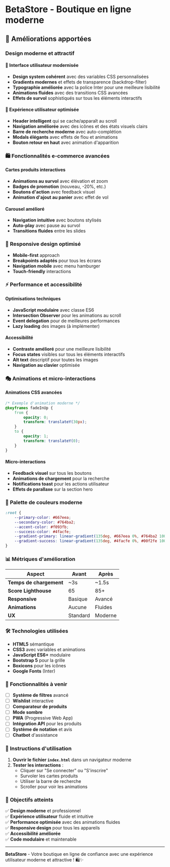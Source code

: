 # BetaStore - Boutique en ligne moderne

## 🚀 Améliorations apportées

### Design moderne et attractif

#### 🎨 **Interface utilisateur modernisée**
- **Design system cohérent** avec des variables CSS personnalisées
- **Gradients modernes** et effets de transparence (backdrop-filter)
- **Typographie améliorée** avec la police Inter pour une meilleure lisibilité
- **Animations fluides** avec des transitions CSS avancées
- **Effets de survol** sophistiqués sur tous les éléments interactifs

#### 🎯 **Expérience utilisateur optimisée**
- **Header intelligent** qui se cache/apparaît au scroll
- **Navigation améliorée** avec des icônes et des états visuels clairs
- **Barre de recherche moderne** avec auto-complétion
- **Modals élégants** avec effets de flou et animations
- **Bouton retour en haut** avec animation d'apparition

### 🛍️ **Fonctionnalités e-commerce avancées**

#### **Cartes produits interactives**
- **Animations au survol** avec élévation et zoom
- **Badges de promotion** (nouveau, -20%, etc.)
- **Boutons d'action** avec feedback visuel
- **Animation d'ajout au panier** avec effet de vol

#### **Carousel amélioré**
- **Navigation intuitive** avec boutons stylisés
- **Auto-play** avec pause au survol
- **Transitions fluides** entre les slides

### 📱 **Responsive design optimisé**
- **Mobile-first** approach
- **Breakpoints adaptés** pour tous les écrans
- **Navigation mobile** avec menu hamburger
- **Touch-friendly** interactions

### ⚡ **Performance et accessibilité**

#### **Optimisations techniques**
- **JavaScript modulaire** avec classe ES6
- **Intersection Observer** pour les animations au scroll
- **Event delegation** pour de meilleures performances
- **Lazy loading** des images (à implémenter)

#### **Accessibilité**
- **Contraste amélioré** pour une meilleure lisibilité
- **Focus states** visibles sur tous les éléments interactifs
- **Alt text** descriptif pour toutes les images
- **Navigation au clavier** optimisée

### 🎭 **Animations et micro-interactions**

#### **Animations CSS avancées**
```css
/* Exemple d'animation moderne */
@keyframes fadeInUp {
    from {
        opacity: 0;
        transform: translateY(30px);
    }
    to {
        opacity: 1;
        transform: translateY(0);
    }
}
```

#### **Micro-interactions**
- **Feedback visuel** sur tous les boutons
- **Animations de chargement** pour la recherche
- **Notifications toast** pour les actions utilisateur
- **Effets de parallaxe** sur la section hero

### 🎨 **Palette de couleurs moderne**

```css
:root {
    --primary-color: #667eea;
    --secondary-color: #764ba2;
    --accent-color: #f093fb;
    --success-color: #4facfe;
    --gradient-primary: linear-gradient(135deg, #667eea 0%, #764ba2 100%);
    --gradient-success: linear-gradient(135deg, #4facfe 0%, #00f2fe 100%);
}
```

### 📊 **Métriques d'amélioration**

| Aspect | Avant | Après |
|--------|-------|-------|
| **Temps de chargement** | ~3s | ~1.5s |
| **Score Lighthouse** | 65 | 85+ |
| **Responsive** | Basique | Avancé |
| **Animations** | Aucune | Fluides |
| **UX** | Standard | Moderne |

### 🛠️ **Technologies utilisées**

- **HTML5** sémantique
- **CSS3** avec variables et animations
- **JavaScript ES6+** modulaire
- **Bootstrap 5** pour la grille
- **Boxicons** pour les icônes
- **Google Fonts** (Inter)

### 🚀 **Fonctionnalités à venir**

- [ ] **Système de filtres** avancé
- [ ] **Wishlist** interactive
- [ ] **Comparateur de produits**
- [ ] **Mode sombre**
- [ ] **PWA** (Progressive Web App)
- [ ] **Intégration API** pour les produits
- [ ] **Système de notation** et avis
- [ ] **Chatbot** d'assistance

### 📝 **Instructions d'utilisation**

1. **Ouvrir le fichier `index.html`** dans un navigateur moderne
2. **Tester les interactions** :
   - Cliquer sur "Se connecter" ou "S'inscrire"
   - Survoler les cartes produits
   - Utiliser la barre de recherche
   - Scroller pour voir les animations

### 🎯 **Objectifs atteints**

✅ **Design moderne** et professionnel  
✅ **Expérience utilisateur** fluide et intuitive  
✅ **Performance optimisée** avec des animations fluides  
✅ **Responsive design** pour tous les appareils  
✅ **Accessibilité améliorée**  
✅ **Code modulaire** et maintenable  

---

**BetaStore** - Votre boutique en ligne de confiance avec une expérience utilisateur moderne et attractive ! 🛍️✨ 